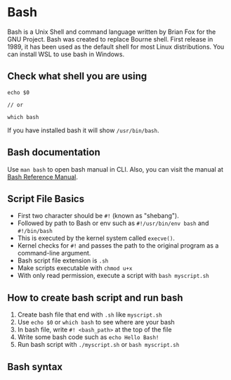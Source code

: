 # Bash

Bash is a Unix Shell and command language written by Brian Fox for the GNU Project. Bash was created to replace Bourne shell. First release in 1989, it has been used as the default shell for most Linux distributions. You can install WSL to use bash in Windows.

## Check what shell you are using

```
echo $0

// or

which bash
```

If you have installed bash it will show `/usr/bin/bash`.

## Bash documentation

Use `man bash` to open bash manual in CLI. Also, you can visit the manual at [Bash Reference Manual](https://www.gnu.org/savannah-checkouts/gnu/bash/manual/bash.html).

## Script File Basics

- First two character should be `#!` (known as "shebang").
- Followed by path to Bash or env such as `#!/usr/bin/env bash` and `#!/bin/bash`
- This is executed by the kernel system called `execve()`.
- Kernel checks for `#!` and passes the path to the original program as a command-line argument.
- Bash script file extension is `.sh`
- Make scripts executable with `chmod u+x`
- With only read permission, execute a script with `bash myscript.sh`

## How to create bash script and run bash

1. Create bash file that end with `.sh` like `myscript.sh`
2. Use `echo $0` or `which bash` to see where are your bash
3. In bash file, write `#! <bash_path>` at the top of the file
4. Write some bash code such as `echo Hello Bash!`
5. Run bash script with `./myscript.sh` or `bash myscript.sh`

## Bash syntax

```bash

```
